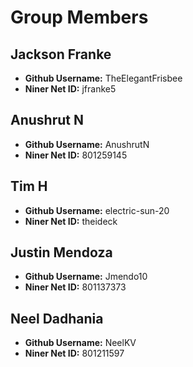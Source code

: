 # Group Members

## Jackson Franke

- **Github Username:** TheElegantFrisbee
- **Niner Net ID:** jfranke5

## Anushrut N

- **Github Username:** AnushrutN
- **Niner Net ID:** 801259145

## Tim H

- **Github Username:** electric-sun-20
- **Niner Net ID:** theideck

## Justin Mendoza

- **Github Username:** Jmendo10
- **Niner Net ID:** 801137373

## Neel Dadhania

- **Github Username:** NeelKV
- **Niner Net ID:** 801211597
